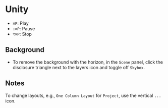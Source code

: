 # Unity

- `⌘P`: Play
- `⇧⌘P`: Pause
- `⌥⌘P`: Stop

## Background

- To remove the background with the horizon, in the `Scene` panel, click the disclosure triangle next to the layers icon and toggle off `Skybox`.

## Notes

To change layouts, e.g., `One Column Layout` for `Project`, use the vertical `...` icon.
